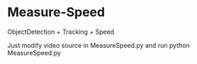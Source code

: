 # Measure-Speed
ObjectDetection + Tracking + Speed


Just modify video source in MeasureSpeed.py and run python MeasureSpeed.py
